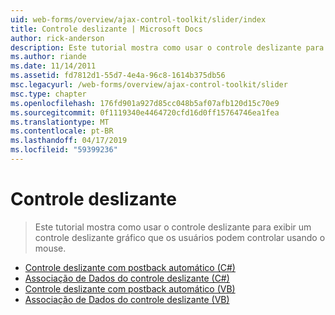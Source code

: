 ```yaml
---
uid: web-forms/overview/ajax-control-toolkit/slider/index
title: Controle deslizante | Microsoft Docs
author: rick-anderson
description: Este tutorial mostra como usar o controle deslizante para exibir um controle deslizante gráfico que os usuários podem controlar usando o mouse.
ms.author: riande
ms.date: 11/14/2011
ms.assetid: fd7812d1-55d7-4e4a-96c8-1614b375db56
msc.legacyurl: /web-forms/overview/ajax-control-toolkit/slider
msc.type: chapter
ms.openlocfilehash: 176fd901a927d85cc048b5af07afb120d15c70e9
ms.sourcegitcommit: 0f1119340e4464720cfd16d0ff15764746ea1fea
ms.translationtype: MT
ms.contentlocale: pt-BR
ms.lasthandoff: 04/17/2019
ms.locfileid: "59399236"
---
```

# <a name="slider"></a>Controle deslizante

> Este tutorial mostra como usar o controle deslizante para exibir um controle deslizante gráfico que os usuários podem controlar usando o mouse.


- [Controle deslizante com postback automático (C#)](using-the-slider-control-with-auto-postback-cs.md)
- [Associação de Dados do controle deslizante (C#)](databinding-the-slider-control-cs.md)
- [Controle deslizante com postback automático (VB)](using-the-slider-control-with-auto-postback-vb.md)
- [Associação de Dados do controle deslizante (VB)](databinding-the-slider-control-vb.md)
